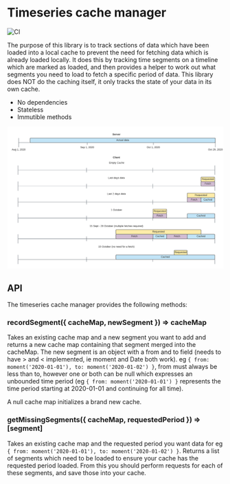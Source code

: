 # Timeseries cache manager

![CI](https://github.com/lukemcgregor/timeseries-cache-manager/workflows/CI/badge.svg?branch=master&event=push)

The purpose of this library is to track sections of data which have been loaded into a local cache to prevent the need for fetching data which is already loaded locally. It does this by tracking time segments on a timeline which are marked as loaded, and then provides a helper to work out what segments you need to load to fetch a specific period of data. This library does NOT do the caching itself, it only tracks the state of your data in its own cache.

 - No dependencies
 - Stateless
 - Immutible methods

![diagram](https://raw.githubusercontent.com/lukemcgregor/timeseries-cache-manager/master/diagram.png)

## API

The timeseries cache manager provides the following methods:

### **recordSegment**({ cacheMap, newSegment }) => cacheMap

Takes an existing cache map and a new segment you want to add and returns a new cache map containing that segment merged into the cacheMap. The new segment is an object with a from and to field (needs to have > and < implemented, ie moment and Date both work). eg `{ from: moment('2020-01-01'), to: moment('2020-01-02') }`, from must always be less than to, however one or both can be null which expresses an unbounded time period (eg `{ from: moment('2020-01-01') }` represents the time period starting at 2020-01-01 and continuing for all time).

A null cache map initializes a brand new cache.


### **getMissingSegments**({ cacheMap, requestedPeriod }) => [segment]

Takes an existing cache map and the requested period you want data for eg `{ from: moment('2020-01-01'), to: moment('2020-01-02') }`. Returns a list of segments which need to be loaded to ensure your cache has the requested period loaded. From this you should perform requests for each of these segments, and save those into your cache.

